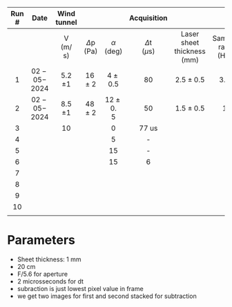 | Run <br> $\#$ | Date | Wind tunnel |  |  | Acquisition |  |  |  |  | Image processing |  |  | Storage <br> location |
| :---: | :---: | :---: | :---: | :---: | :---: | :---: | :---: | :---: | :---: | :---: | :---: | :---: | :---: |
|  |  | $\mathrm{V}$ <br> $(\mathrm{m} /$ <br> $\mathrm{s})$ | $\Delta \mathrm{p}$ <br> $(\mathrm{Pa})$ | $\alpha$ <br> $(\mathrm{deg})$ | $\Delta \mathrm{t}$ <br> $(\mu \mathrm{s})$ | Laser sheet <br> thickness <br> $(\mathrm{mm})$ | Sample <br> rate $(\mathrm{Hz})$ | $\mathrm{f} / \#$ | FOV <br> $\left(\mathrm{mm}^2\right)$ | Window <br> size <br> (pixels) | Overlap <br> $(\%)$ | # of <br> images |  |
| 1 | $02-05-$ <br> 2024 | 5.2 <br> $\pm 1$ | $16 \pm 2$ | $4 \pm 0.5$ | 80 | $2.5 \pm 0.5$ | 3.3 | 4 | $128 \times 10$ <br> 2 | $32 \times 32$ | 50 | 10 | C:\usr\gro <br> up $1 \backslash$ data |
| 2 | $02-05-$ <br> 2024 | 8.5 <br> $\pm 1$ | $48 \pm 2$ | $12 \pm 0$. <br> 5 | 50 | $1.5 \pm 0.5$ | 1 | 2.8 | $50 \times 40$ | $64 \times 64$ | 50 | 100 | C:\usr\gro <br> up1 $\backslash$ data |
| 3 |  | 10 |  | 0 | 77 us |  |  |  |  | 32 x 32 |  | 20 |  |
| 4 |  |  |  | 5 | - |  |  |  |  |  |  | 20 |  |
| 5 |  |  |  | 15 | - |  |  |  |  |  |  | 100 |  |
| 6 |  |  |  | 15 | 6 |  |  |  |  |  |  | 20  |  |
| 7 |  |  |  |  |  |  |  |  |  |  |  |  |  |
| 8 |  |  |  |  |  |  |  |  |  |  |  |  |  |
| 9 |  |  |  |  |  |  |  |  |  |  |  |  |  |
| 10 |  |  |  |  |  |  |  |  |  |  |  |  |  |
|  |  |  |  |  |  |  |  |  |  |  |  |  |  |


# Parameters

- Sheet thickness: 1 mm
- 20 cm
- F/5.6 for aperture
- 2 microsseconds for dt
- subraction is just lowest pixel value in frame
- we get two images for first and second stacked for subtraction
